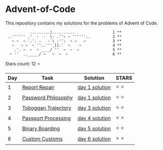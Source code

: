 # Advent-of-Code
This repository contains my solutions for the problems of Advent of Code.

               .........|..........                 1 **
     ..'''''' .'  -  -  \- .''~ ~ ''''''..          2 **
       ~ ~  ~ '.'. -   - \ -'':  ~ ~   ~            3 **
       ~   ~ ~  ~ ''..'''_[].'  ~    ~              4 **
        .'. ~  ~  ~ ____/ ''  ~  ~  ~               5 ** 
      ~ ''  .._____/ ~   ~  ~  ~                    6 **

Stars count: 12 :star:

Day | Task | Solution | STARS |
------------ | ------------ | ------------- | ------------- |
1 |[Report Repair](https://github.com/DjolenceTipic/Advent-of-Code/blob/main/Advent-of-Code-2020/day-1) |[day 1 solution](https://github.com/DjolenceTipic/Advent-of-Code/blob/main/Advent-of-Code-2020/day-1/Program.cs) | :star: :star: |
2 |[Password Philosophy](https://github.com/DjolenceTipic/Advent-of-Code/blob/main/Advent-of-Code-2020/day-2) |[day 1 solution](https://github.com/DjolenceTipic/Advent-of-Code/blob/main/Advent-of-Code-2020/day-2/Program.cs) | :star: :star: |
3 |[Toboggan Trajectory](https://github.com/DjolenceTipic/Advent-of-Code/blob/main/Advent-of-Code-2020/day-3) |[day 3 solution](https://github.com/DjolenceTipic/Advent-of-Code/blob/main/Advent-of-Code-2020/day-3/Program.cs) | :star: :star: |
4 |[Passport Processing](https://github.com/DjolenceTipic/Advent-of-Code/blob/main/Advent-of-Code-2020/day-4) |[day 4 solution](https://github.com/DjolenceTipic/Advent-of-Code/blob/main/Advent-of-Code-2020/day-4/Program.cs) | :star: :star: |
5 |[Binary Boarding](https://github.com/DjolenceTipic/Advent-of-Code/blob/main/Advent-of-Code-2020/day-5) |[day 5 solution](https://github.com/DjolenceTipic/Advent-of-Code/blob/main/Advent-of-Code-2020/day-5/Program.cs) | :star: :star: |
6 |[Custom Customs](https://github.com/DjolenceTipic/Advent-of-Code/blob/main/Advent-of-Code-2020/day-6) |[day 6 solution](https://github.com/DjolenceTipic/Advent-of-Code/blob/main/Advent-of-Code-2020/day-6/Program.cs) | :star: :star: |
